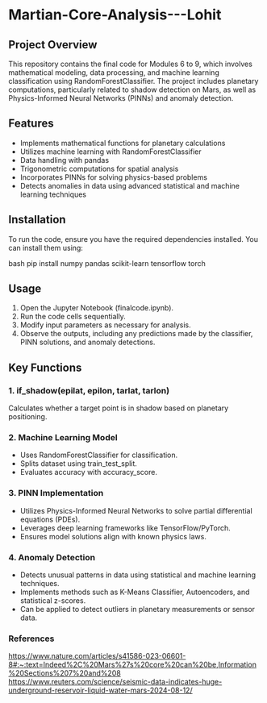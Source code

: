# Martian-Core-Analysis---Lohit

## Project Overview

This repository contains the final code for Modules 6 to 9, which involves mathematical modeling, data processing, and machine learning classification using RandomForestClassifier. The project includes planetary computations, particularly related to shadow detection on Mars, as well as Physics-Informed Neural Networks (PINNs) and anomaly detection.

## Features

- Implements mathematical functions for planetary calculations
- Utilizes machine learning with RandomForestClassifier
- Data handling with pandas
- Trigonometric computations for spatial analysis
- Incorporates PINNs for solving physics-based problems
- Detects anomalies in data using advanced statistical and machine learning techniques

## Installation

To run the code, ensure you have the required dependencies installed. You can install them using:

bash
pip install numpy pandas scikit-learn tensorflow torch

## Usage

1. Open the Jupyter Notebook (finalcode.ipynb).
2. Run the code cells sequentially.
3. Modify input parameters as necessary for analysis.
4. Observe the outputs, including any predictions made by the classifier, PINN solutions, and anomaly detections.

## Key Functions

### 1. if_shadow(epilat, epilon, tarlat, tarlon)

Calculates whether a target point is in shadow based on planetary positioning.

### 2. Machine Learning Model

- Uses RandomForestClassifier for classification.
- Splits dataset using train_test_split.
- Evaluates accuracy with accuracy_score.

### 3. PINN Implementation

- Utilizes Physics-Informed Neural Networks to solve partial differential equations (PDEs).
- Leverages deep learning frameworks like TensorFlow/PyTorch.
- Ensures model solutions align with known physics laws.

### 4. Anomaly Detection

- Detects unusual patterns in data using statistical and machine learning techniques.
- Implements methods such as K-Means Classifier, Autoencoders, and statistical z-scores.
- Can be applied to detect outliers in planetary measurements or sensor data.

### References

https://www.nature.com/articles/s41586-023-06601-8#:~:text=Indeed%2C%20Mars%27s%20core%20can%20be,Information%20Sections%207%20and%208
https://www.reuters.com/science/seismic-data-indicates-huge-underground-reservoir-liquid-water-mars-2024-08-12/
